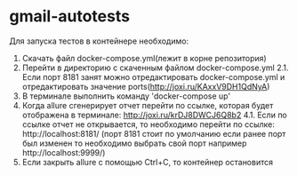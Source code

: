 # gmail-autotests
Для запуска тестов в контейнере необходимо: 
 1. Скачать файл docker-compose.yml(лежит в корне репозитория)
 2. Перейти в директорию с скаченным файлом docker-compose.yml
 2.1. Если порт 8181 занят можно отредактировать docker-compose.yml и отредактировать значение ports(http://joxi.ru/KAxxV9DH1QdNyA)
 3. В терминале выполнить команду 'docker-compose up'
 4. Когда allure сгенерирует отчет перейти по ссылке, которая будет отображена в терминале: http://joxi.ru/krDJ8DWCJ6Q8b2
 4.1. Если по ссылке отчет не открывается, то необходимо перейти по ссылке: http://localhost:8181/ (порт 8181 стоит по умолчанию если ранее порт был изменен то необходимо выбрать свой порт например http://localhost:9999/)
 5. Если закрыть allure с помощью Ctrl+C, то контейнер остановится
